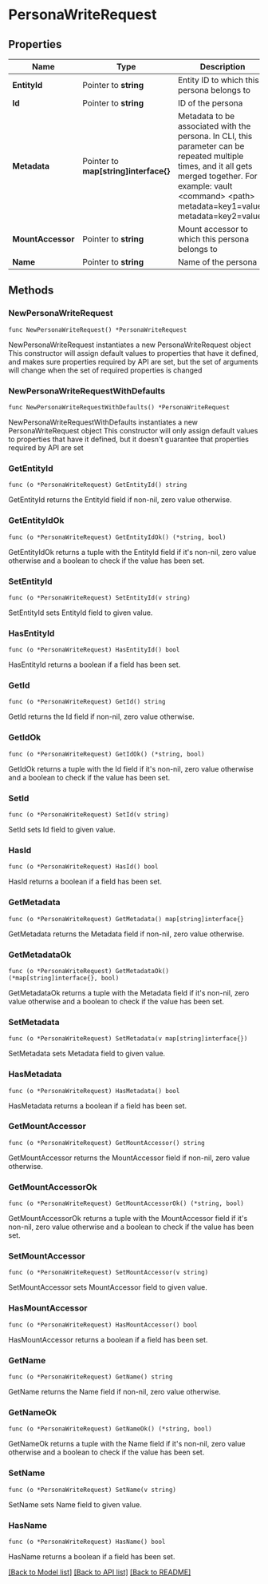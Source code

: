 # PersonaWriteRequest

## Properties

Name | Type | Description | Notes
------------ | ------------- | ------------- | -------------
**EntityId** | Pointer to **string** | Entity ID to which this persona belongs to | [optional] 
**Id** | Pointer to **string** | ID of the persona | [optional] 
**Metadata** | Pointer to **map[string]interface{}** | Metadata to be associated with the persona. In CLI, this parameter can be repeated multiple times, and it all gets merged together. For example: vault &lt;command&gt; &lt;path&gt; metadata&#x3D;key1&#x3D;value1 metadata&#x3D;key2&#x3D;value2 | [optional] 
**MountAccessor** | Pointer to **string** | Mount accessor to which this persona belongs to | [optional] 
**Name** | Pointer to **string** | Name of the persona | [optional] 

## Methods

### NewPersonaWriteRequest

`func NewPersonaWriteRequest() *PersonaWriteRequest`

NewPersonaWriteRequest instantiates a new PersonaWriteRequest object
This constructor will assign default values to properties that have it defined,
and makes sure properties required by API are set, but the set of arguments
will change when the set of required properties is changed

### NewPersonaWriteRequestWithDefaults

`func NewPersonaWriteRequestWithDefaults() *PersonaWriteRequest`

NewPersonaWriteRequestWithDefaults instantiates a new PersonaWriteRequest object
This constructor will only assign default values to properties that have it defined,
but it doesn't guarantee that properties required by API are set

### GetEntityId

`func (o *PersonaWriteRequest) GetEntityId() string`

GetEntityId returns the EntityId field if non-nil, zero value otherwise.

### GetEntityIdOk

`func (o *PersonaWriteRequest) GetEntityIdOk() (*string, bool)`

GetEntityIdOk returns a tuple with the EntityId field if it's non-nil, zero value otherwise
and a boolean to check if the value has been set.

### SetEntityId

`func (o *PersonaWriteRequest) SetEntityId(v string)`

SetEntityId sets EntityId field to given value.

### HasEntityId

`func (o *PersonaWriteRequest) HasEntityId() bool`

HasEntityId returns a boolean if a field has been set.

### GetId

`func (o *PersonaWriteRequest) GetId() string`

GetId returns the Id field if non-nil, zero value otherwise.

### GetIdOk

`func (o *PersonaWriteRequest) GetIdOk() (*string, bool)`

GetIdOk returns a tuple with the Id field if it's non-nil, zero value otherwise
and a boolean to check if the value has been set.

### SetId

`func (o *PersonaWriteRequest) SetId(v string)`

SetId sets Id field to given value.

### HasId

`func (o *PersonaWriteRequest) HasId() bool`

HasId returns a boolean if a field has been set.

### GetMetadata

`func (o *PersonaWriteRequest) GetMetadata() map[string]interface{}`

GetMetadata returns the Metadata field if non-nil, zero value otherwise.

### GetMetadataOk

`func (o *PersonaWriteRequest) GetMetadataOk() (*map[string]interface{}, bool)`

GetMetadataOk returns a tuple with the Metadata field if it's non-nil, zero value otherwise
and a boolean to check if the value has been set.

### SetMetadata

`func (o *PersonaWriteRequest) SetMetadata(v map[string]interface{})`

SetMetadata sets Metadata field to given value.

### HasMetadata

`func (o *PersonaWriteRequest) HasMetadata() bool`

HasMetadata returns a boolean if a field has been set.

### GetMountAccessor

`func (o *PersonaWriteRequest) GetMountAccessor() string`

GetMountAccessor returns the MountAccessor field if non-nil, zero value otherwise.

### GetMountAccessorOk

`func (o *PersonaWriteRequest) GetMountAccessorOk() (*string, bool)`

GetMountAccessorOk returns a tuple with the MountAccessor field if it's non-nil, zero value otherwise
and a boolean to check if the value has been set.

### SetMountAccessor

`func (o *PersonaWriteRequest) SetMountAccessor(v string)`

SetMountAccessor sets MountAccessor field to given value.

### HasMountAccessor

`func (o *PersonaWriteRequest) HasMountAccessor() bool`

HasMountAccessor returns a boolean if a field has been set.

### GetName

`func (o *PersonaWriteRequest) GetName() string`

GetName returns the Name field if non-nil, zero value otherwise.

### GetNameOk

`func (o *PersonaWriteRequest) GetNameOk() (*string, bool)`

GetNameOk returns a tuple with the Name field if it's non-nil, zero value otherwise
and a boolean to check if the value has been set.

### SetName

`func (o *PersonaWriteRequest) SetName(v string)`

SetName sets Name field to given value.

### HasName

`func (o *PersonaWriteRequest) HasName() bool`

HasName returns a boolean if a field has been set.


[[Back to Model list]](../README.md#documentation-for-models) [[Back to API list]](../README.md#documentation-for-api-endpoints) [[Back to README]](../README.md)


